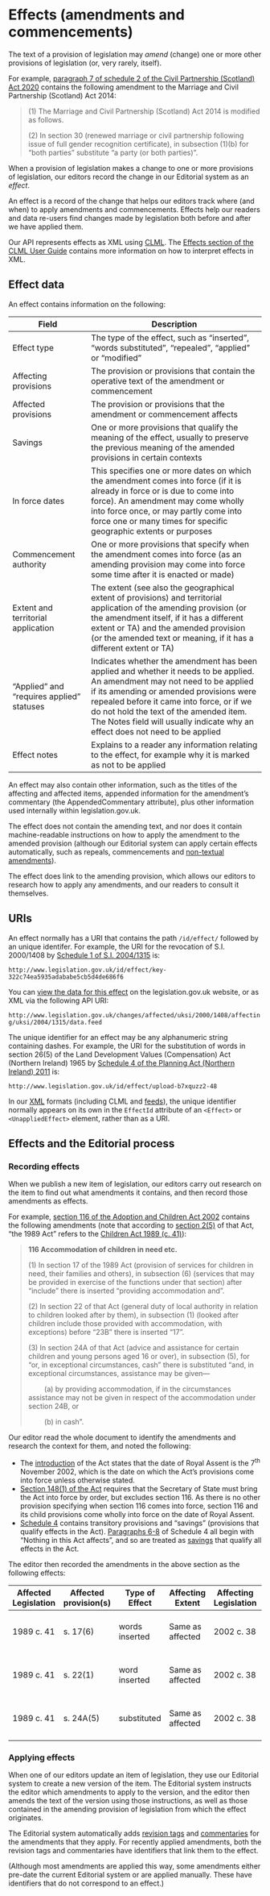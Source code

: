 # Effects (amendments and commencements)

The text of a provision of legislation may *amend* (change) one or more other provisions of legislation (or, very rarely, itself). 

For example, [paragraph 7 of schedule 2 of the Civil Partnership (Scotland) Act 2020](https://www.legislation.gov.uk/asp/2020/15/schedule/2/paragraph/7) contains the following amendment to the Marriage and Civil Partnership (Scotland) Act 2014:

> (1) The Marriage and Civil Partnership (Scotland) Act 2014 is modified as follows.
>
> (2) In section 30 (renewed marriage or civil partnership following issue of full gender recognition certificate), in subsection (1)(b) for “both parties” substitute “a party (or both parties)”.

When a provision of legislation makes a change to one or more provisions of legislation, our editors record the change in our Editorial system as an *effect*. 

An effect is a record of the change that helps our editors track where (and when) to apply amendments and commencements. Effects help our readers and data re-users find changes made by legislation both before and after we have applied them.

Our API represents effects as XML using [CLML](../formats/xml.md). The [Effects section of the CLML User Guide](https://legislation.github.io/clml-schema/userguide.html#effects) contains more information on how to interpret effects in XML.

## Effect data

An effect contains information on the following:

|Field|Description|
|---|---|
|Effect type|The type of the effect, such as “inserted”, “words substituted”, “repealed”, “applied” or “modified”|
|Affecting provisions|The provision or provisions that contain the operative text of the amendment or commencement|
|Affected provisions|The provision or provisions that the amendment or commencement affects|
|Savings|One or more provisions that qualify the meaning of the effect, usually to preserve the previous meaning of the amended provisions in certain contexts|
|In force dates|This specifies one or more dates on which the amendment comes into force (if it is already in force or is due to come into force). An amendment may come wholly into force once, or may partly come into force one or many times for specific geographic extents or purposes|
|Commencement authority|One or more provisions that specify when the amendment comes into force (as an amending provision may come into force some time after it is enacted or made)|
|Extent and territorial application|The extent (see also the geographical extent of provisions) and territorial application of the amending provision (or the amendment itself, if it has a different extent or TA) and the amended provision (or the amended text or meaning, if it has a different extent or TA)|
|“Applied” and “requires applied” statuses|Indicates whether the amendment has been applied and whether it needs to be applied. An amendment may not need to be applied if its amending or amended provisions were repealed before it came into force, or if we do not hold the text of the amended item. The Notes field will usually indicate why an effect does not need to be applied|
|Effect notes|Explains to a reader any information relating to the effect, for example why it is marked as not to be applied|

An effect may also contain other information, such as the titles of the affecting and affected items, appended information for the amendment’s commentary (the AppendedCommentary attribute), plus other information used internally within legislation.gov.uk.

The effect does not contain the amending text, and nor does it contain machine-readable instructions on how to apply the amendment to the amended provision (although our Editorial system can apply certain effects automatically, such as repeals, commencements and [non-textual amendments](../glossary.md#non-textual-amendment)).

The effect does link to the amending provision, which allows our editors to research how to apply any amendments, and our readers to consult it themselves.

## URIs

An effect normally has a URI that contains the path `/id/effect/` followed by an unique identifer. For example, the URI for the revocation of S.I. 2000/1408 by [Schedule 1 of S.I. 2004/1315](http://www.legislation.gov.uk/id/uksi/2004/1315/schedule/I) is:

`http://www.legislation.gov.uk/id/effect/key-322c74ea5935adababe5cb5d4de686f6`

You can [view the data for this effect](http://www.legislation.gov.uk/changes/affected/uksi/2000/1408/affecting/uksi/2004/1315) on the legislation.gov.uk website, or as XML via the following API URI:

`http://www.legislation.gov.uk/changes/affected/uksi/2000/1408/affecting/uksi/2004/1315/data.feed`

The unique identifier for an effect may be any alphanumeric string containing dashes. For example, the URI for the substitution of words in section 26(5) of the Land Development Values (Compensation) Act (Northern Ireland) 1965 by [Schedule 4 of the Planning Act (Northern Ireland) 2011](http://www.legislation.gov.uk/id/nia/2011/25/schedule/4/paragraph/4) is:

`http://www.legislation.gov.uk/id/effect/upload-b7xquzz2-48`

In our [XML](../formats/xml.md) formats (including CLML and [feeds](../api/search.md)), the unique identifier normally appears on its own in the `EffectId` attribute of an `<Effect>` or `<UnappliedEffect>` element, rather than as a URI.

## Effects and the Editorial process

### Recording effects

When we publish a new item of legislation, our editors carry out research on the item to find out what amendments it contains, and then record those amendments as effects.

For example, [section 116 of the Adoption and Children Act 2002](http://www.legislation.gov.uk/id/ukpga/2002/38/section/116) contains the following amendments (note that according to [section 2(5)](http://www.legislation.gov.uk/id/ukpga/2002/38/section/2) of that Act, “the 1989 Act” refers to the [Children Act 1989 (c. 41)](http://www.legislation.gov.uk/id/ukpga/1989/41)):

 > **116 Accommodation of children in need etc.**
 >
 > (1) In section 17 of the 1989 Act (provision of services for children in need, their families and others), in subsection (6) (services that may be provided in exercise of the functions under that section) after “include” there is inserted “providing accommodation and”.
 > 
 > (2) In section 22 of that Act (general duty of local authority in relation to children looked after by them), in subsection (1) (looked after children include those provided with accommodation, with exceptions) before “23B” there is inserted “17”.
 > 
 > (3) In section 24A of that Act (advice and assistance for certain children and young persons aged 16 or over), in subsection (5), for “or, in exceptional circumstances, cash” there is substituted “and, in exceptional circumstances, assistance may be given—
 > 
 > &nbsp;&nbsp;&nbsp;&nbsp;&nbsp;&nbsp;&nbsp;&nbsp;(a) by providing accommodation, if in the circumstances assistance may not be given in respect of the accommodation under section 24B, or
 >
 > &nbsp;&nbsp;&nbsp;&nbsp;&nbsp;&nbsp;&nbsp;&nbsp;(b) in cash”.

Our editor read the whole document to identify the amendments and research the context for them, and noted the following:

*  The [introduction](https://www.legislation.gov.uk/ukpga/2002/38/introduction/enacted) of the Act states that the date of Royal Assent is the 7<sup>th</sup> November 2002, which is the date on which the Act’s provisions come into force unless otherwise stated.
*  [Section 148(1) of the Act](http://www.legislation.gov.uk/id/ukpga/2002/38/section/148/1) requires that the Secretary of State must bring the Act into force by order, but excludes section 116. As there is no other provision specifying when section 116 comes into force, section 116 and its child provisions come wholly into force on the date of Royal Assent.
*  [Schedule 4](http://www.legislation.gov.uk/id/ukpga/2002/38/schedule/4) contains transitory provisions and “savings” (provisions that qualify effects in the Act). [Paragraphs 6-8](https://www.legislation.gov.uk/ukpga/2002/38/schedule/4#schedule-4-paragraph-6) of Schedule 4 all begin with “Nothing in this Act affects”, and so are treated as [savings](../glossary.md#saving) that qualify all effects in the Act.

The editor then recorded the amendments in the above section as the following effects:

|Affected Legislation|Affected provision(s)|Type of Effect|Affecting Extent|Affecting Legislation|Affecting Provision|Sav|Commencement Authority|IF Date1|IF Date1 Qualification|
|--- |--- |--- |--- |--- |--- |--- |--- |--- |--- |
|1989 c. 41|s. 17(6)|words inserted|Same as affected|2002 c. 38|s. 116(1)|Sch. 4 para. 6-8|s. 148(1)|07/11/2002|wholly in force|
|1989 c. 41|s. 22(1)|word inserted|Same as affected|2002 c. 38|s. 116(2)|Sch. 4 para. 6-8|s. 148(1)|07/11/2002|wholly in force|
|1989 c. 41|s. 24A(5)|substituted|Same as affected|2002 c. 38|s. 116(3)|Sch. 4 para. 6-8|s. 148(1)|07/11/2002|wholly in force|

### Applying effects

When one of our editors update an item of legislation, they use our Editorial system to create a new version of the item. The Editorial system instructs the editor which amendments to apply to the version, and the editor then amends the text of the version using those instructions, as well as those contained in the amending provision of legislation from which the effect originates.

The Editorial system automatically adds [revision tags](https://legislation.github.io/clml-schema/userguide.html#revised-legislation) and [commentaries](https://legislation.github.io/clml-schema/userguide.html#commentaries) for the amendments that they apply. For recently applied amendments, both the revision tags and commentaries have identifiers that link them to the effect.

(Although most amendments are applied this way, some amendments either pre-date the current Editorial system or are applied manually. These have identifiers that do not correspond to an effect.)
